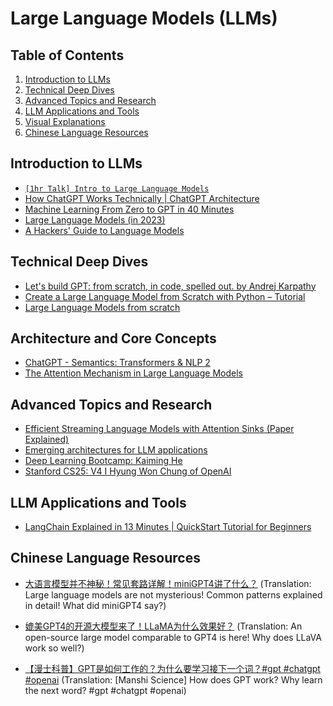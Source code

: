 # Large Language Models (LLMs)

## Table of Contents
1. [Introduction to LLMs](#introduction-to-llms)
2. [Technical Deep Dives](#technical-deep-dives)
3. [Advanced Topics and Research](#advanced-topics-and-research)
4. [LLM Applications and Tools](#llm-applications-and-tools)
5. [Visual Explanations](#visual-explanations)
6. [Chinese Language Resources](#chinese-language-resources)

## Introduction to LLMs

- [`[1hr Talk] Intro to Large Language Models`](https://www.youtube.com/watch?v=zjkBMFhNj_g)
- [How ChatGPT Works Technically | ChatGPT Architecture](https://www.youtube.com/watch?v=bSvTVREwSNw)
- [Machine Learning From Zero to GPT in 40 Minutes](https://www.youtube.com/watch?v=l-CjXFmcVzY)
- [Large Language Models (in 2023)](https://www.youtube.com/watch?v=dbo3kNKPaUA)
- [A Hackers' Guide to Language Models](https://www.youtube.com/watch?v=jkrNMKz9pWU)

## Technical Deep Dives
- [Let's build GPT: from scratch, in code, spelled out. by Andrej Karpathy](https://www.youtube.com/watch?v=kCc8FmEb1nY)
- [Create a Large Language Model from Scratch with Python – Tutorial](https://www.youtube.com/watch?v=UU1WVnMk4E8)
- [Large Language Models from scratch](https://www.youtube.com/watch?v=lnA9DMvHtfI)

## Architecture and Core Concepts
- [ChatGPT - Semantics: Transformers & NLP 2](https://www.youtube.com/watch?v=6XLJ7TZXSPg)
- [The Attention Mechanism in Large Language Models](https://www.youtube.com/watch?v=OxCpWwDCDFQ)

## Advanced Topics and Research
- [Efficient Streaming Language Models with Attention Sinks (Paper Explained)](https://www.youtube.com/watch?v=409tNlaByds)
- [Emerging architectures for LLM applications](https://www.youtube.com/watch?v=Pft04KLw5Lk)
- [Deep Learning Bootcamp: Kaiming He](https://www.youtube.com/watch?v=D_jt-xO_RmI)
- [Stanford CS25: V4 I Hyung Won Chung of OpenAI](https://www.youtube.com/watch?v=orDKvo8h71o)

## LLM Applications and Tools
- [LangChain Explained in 13 Minutes | QuickStart Tutorial for Beginners](https://www.youtube.com/watch?v=aywZrzNaKjs)

## Chinese Language Resources
- [大语言模型并不神秘！常见套路详解！miniGPT4讲了什么？](https://www.youtube.com/watch?v=VFX8RVHmDhU)
  (Translation: Large language models are not mysterious! Common patterns explained in detail! What did miniGPT4 say?)

- [媲美GPT4的开源大模型来了！LLaMA为什么效果好？](https://www.youtube.com/watch?v=e4r8VhFqZ_4)
  (Translation: An open-source large model comparable to GPT4 is here! Why does LLaVA work so well?)

- [【漫士科普】GPT是如何工作的？为什么要学习接下一个词？#gpt #chatgpt #openai](https://www.youtube.com/watch?v=j5N2j6Ydhao)
  (Translation: [Manshi Science] How does GPT work? Why learn the next word? #gpt #chatgpt #openai)